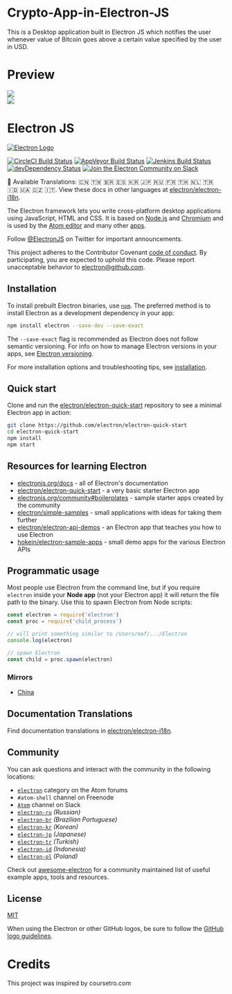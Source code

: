 # Crypto-App-in-Electron-JS
This is a Desktop application built in Electron JS which notifies the user whenever value of Bitcoin goes above a certain value specified by the user in USD.

# Preview

<img src="https://github.com/jamesgeorge007/Crypto-App-in-Electron-JS/blob/master/assets/preview/main_window.JPG">

<br>

<img src="https://github.com/jamesgeorge007/Crypto-App-in-Electron-JS/blob/master/assets/preview/update_window.JPG">

# Electron JS

[![Electron Logo](https://electronjs.org/images/electron-logo.svg)](https://electronjs.org)


[![CircleCI Build Status](https://circleci.com/gh/electron/electron/tree/master.svg?style=shield)](https://circleci.com/gh/electron/electron/tree/master)
[![AppVeyor Build Status](https://windows-ci.electronjs.org/api/projects/status/nilyf07hcef14dvj/branch/master?svg=true)](https://windows-ci.electronjs.org/project/AppVeyor/electron/branch/master)
[![Jenkins Build Status](https://mac-ci.electronjs.org/buildStatus/icon?job=Electron%20org/electron/master)](https://mac-ci.electronjs.org/blue/organizations/jenkins/Electron%20org%2Felectron/activity?branch=master)
[![devDependency Status](https://david-dm.org/electron/electron/dev-status.svg)](https://david-dm.org/electron/electron?type=dev)
[![Join the Electron Community on Slack](https://atom-slack.herokuapp.com/badge.svg)](https://atom-slack.herokuapp.com/)

:memo: Available Translations: 🇨🇳 🇹🇼 🇧🇷 🇪🇸 🇰🇷 🇯🇵 🇷🇺 🇫🇷 🇹🇭 🇳🇱 🇹🇷 🇮🇩 🇺🇦 🇨🇿 🇮🇹.
View these docs in other languages at [electron/electron-i18n](https://github.com/electron/electron-i18n/tree/master/content/).

The Electron framework lets you write cross-platform desktop applications
using JavaScript, HTML and CSS. It is based on [Node.js](https://nodejs.org/) and
[Chromium](https://www.chromium.org) and is used by the [Atom
editor](https://github.com/atom/atom) and many other [apps](https://electronjs.org/apps).

Follow [@ElectronJS](https://twitter.com/electronjs) on Twitter for important
announcements.

This project adheres to the Contributor Covenant
[code of conduct](https://github.com/electron/electron/tree/master/CODE_OF_CONDUCT.md).
By participating, you are expected to uphold this code. Please report unacceptable
behavior to [electron@github.com](mailto:electron@github.com).

## Installation

To install prebuilt Electron binaries, use [`npm`](https://docs.npmjs.com/).
The preferred method is to install Electron as a development dependency in your
app:

```sh
npm install electron --save-dev --save-exact
```

The `--save-exact` flag is recommended as Electron does not follow semantic
versioning. For info on how to manage Electron versions in your apps, see
[Electron versioning](docs/tutorial/electron-versioning.md).

For more installation options and troubleshooting tips, see
[installation](docs/tutorial/installation.md).

## Quick start

Clone and run the
[electron/electron-quick-start](https://github.com/electron/electron-quick-start)
repository to see a minimal Electron app in action:

```sh
git clone https://github.com/electron/electron-quick-start
cd electron-quick-start
npm install
npm start
```

## Resources for learning Electron

- [electronjs.org/docs](https://electronjs.org/docs) - all of Electron's documentation
- [electron/electron-quick-start](https://github.com/electron/electron-quick-start) - a very basic starter Electron app
- [electronjs.org/community#boilerplates](https://electronjs.org/community#boilerplates) - sample starter apps created by the community
- [electron/simple-samples](https://github.com/electron/simple-samples) - small applications with ideas for taking them further
- [electron/electron-api-demos](https://github.com/electron/electron-api-demos) - an Electron app that teaches you how to use Electron
- [hokein/electron-sample-apps](https://github.com/hokein/electron-sample-apps) - small demo apps for the various Electron APIs

## Programmatic usage

Most people use Electron from the command line, but if you require `electron` inside
your **Node app** (not your Electron app) it will return the file path to the
binary. Use this to spawn Electron from Node scripts:

```javascript
const electron = require('electron')
const proc = require('child_process')

// will print something similar to /Users/maf/.../Electron
console.log(electron)

// spawn Electron
const child = proc.spawn(electron)
```

### Mirrors

- [China](https://npm.taobao.org/mirrors/electron)

## Documentation Translations

Find documentation translations in [electron/electron-i18n](https://github.com/electron/electron-i18n).

## Community

You can ask questions and interact with the community in the following
locations:
- [`electron`](https://discuss.atom.io/c/electron) category on the Atom
forums
- `#atom-shell` channel on Freenode
- [`Atom`](https://atom-slack.herokuapp.com) channel on Slack
- [`electron-ru`](https://telegram.me/electron_ru) *(Russian)*
- [`electron-br`](https://electron-br.slack.com) *(Brazilian Portuguese)*
- [`electron-kr`](https://electron-kr.github.io/electron-kr) *(Korean)*
- [`electron-jp`](https://electron-jp.slack.com) *(Japanese)*
- [`electron-tr`](https://electron-tr.herokuapp.com) *(Turkish)*
- [`electron-id`](https://electron-id.slack.com) *(Indonesia)*
- [`electron-pl`](https://electronpl.github.io) *(Poland)*

Check out [awesome-electron](https://github.com/sindresorhus/awesome-electron)
for a community maintained list of useful example apps, tools and resources.

## License

[MIT](https://github.com/electron/electron/blob/master/LICENSE)

When using the Electron or other GitHub logos, be sure to follow the [GitHub logo guidelines](https://github.com/logos).

# Credits

This project was inspired by coursetro.com

